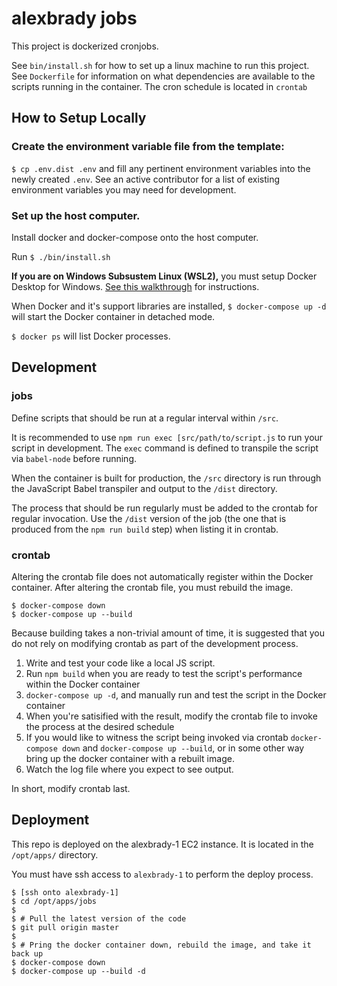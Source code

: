 # alexbrady jobs

This project is dockerized cronjobs.

See `bin/install.sh` for how to set up a linux machine to run this project.
See `Dockerfile` for information on what dependencies are available to the scripts running in the container.
The cron schedule is located in `crontab`

## How to Setup Locally

### Create the environment variable file from the template:

`$ cp .env.dist .env` and fill any pertinent environment variables into the newly created `.env`. See an active contributor for a list of existing environment variables you may need for development.

### Set up the host computer.

Install docker and docker-compose onto the host computer.

Run `$ ./bin/install.sh` 

**If you are on Windows Subsustem Linux (WSL2),** you must setup Docker Desktop for Windows. [See this walkthrough](https://docs.docker.com/desktop/windows/wsl/) for instructions.

When Docker and it's support libraries are installed, `$ docker-compose up -d` will start the Docker container in detached mode.

`$ docker ps` will list Docker processes.

## Development

### jobs

Define scripts that should be run at a regular interval within `/src`.

It is recommended to use `npm run exec [src/path/to/script.js` to run your script in development. The `exec` command is defined to transpile the script via `babel-node` before running. 

When the container is built for production, the `/src` directory is run through the JavaScript Babel transpiler and output to the `/dist` directory.

The process that should be run regularly must be added to the crontab for regular invocation. Use the `/dist` version of the job (the one that is produced from the `npm run build` step) when listing it in crontab.

### crontab

Altering the crontab file does not automatically register within the Docker container. After altering the crontab file, you must rebuild the image.

```
$ docker-compose down
$ docker-compose up --build
```

Because building takes a non-trivial amount of time, it is suggested that you do not rely on modifying crontab as part of the development process.

1. Write and test your code like a local JS script.
2. Run `npm build` when you are ready to test the script's performance within the Docker container
3. `docker-compose up -d`, and manually run and test the script in the Docker container
4. When you're satisified with the result, modify the crontab file to invoke the process at the desired schedule
5. If you would like to witness the script being invoked via crontab `docker-compose down` and `docker-compose up --build`, or in some other way bring up the docker container with a rebuilt image.
6. Watch the log file where you expect to see output.

In short, modify crontab last.

## Deployment

This repo is deployed on the alexbrady-1 EC2 instance. It is located in the `/opt/apps/` directory.

You must have ssh access to `alexbrady-1` to perform the deploy process.

```
$ [ssh onto alexbrady-1]
$ cd /opt/apps/jobs
$
$ # Pull the latest version of the code
$ git pull origin master
$
$ # Pring the docker container down, rebuild the image, and take it back up
$ docker-compose down
$ docker-compose up --build -d
```